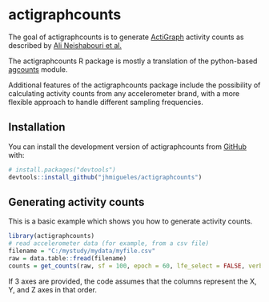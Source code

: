 
# actigraphcounts

<!-- badges: start -->
<!-- badges: end -->

The goal of actigraphcounts is to generate [ActiGraph](https://actigraphcorp.com/)
activity counts as described by [Ali Neishabouri et al.](https://www.researchsquare.com/article/rs-1370418/v1)

The actigraphcounts R package is mostly a translation of the python-based [agcounts](https://github.com/actigraph/agcounts) module.

Additional features of the actigraphcounts package include the possibility of
calculating activity counts from any accelerometer brand, with a more flexible
approach to handle different sampling frequencies.

## Installation

You can install the development version of actigraphcounts from [GitHub](https://github.com/) with:

``` r
# install.packages("devtools")
devtools::install_github("jhmigueles/actigraphcounts")
```

## Generating activity counts

This is a basic example which shows you how to generate activity counts.

``` r
library(actigraphcounts)
# read accelerometer data (for example, from a csv file)
filename = "C:/mystudy/mydata/myfile.csv"
raw = data.table::fread(filename)
counts = get_counts(raw, sf = 100, epoch = 60, lfe_select = FALSE, verbose = TRUE)
```

If 3 axes are provided, the code assumes that the columns represent the X, Y, and Z axes in that order.
